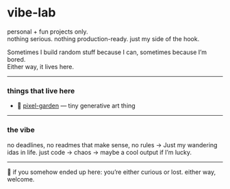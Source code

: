 # vibe-lab

personal + fun projects only.  
nothing serious. nothing production-ready. just my side of the hook.

Sometimes I build random stuff because I can, sometimes because I’m bored.  
Either way, it lives here.

---

### things that live here
- 🧃 [pixel-garden](https://github.com/yourusername/pixel-garden) — tiny generative art thing

---

### the vibe
no deadlines, no readmes that make sense, no rules -> Just my wandering idas in life. 
just code → chaos → maybe a cool output if I’m lucky.

---

🩵 if you somehow ended up here:
you’re either curious or lost. either way, welcome.
